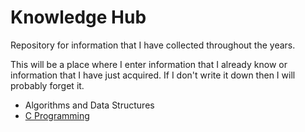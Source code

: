 # Knowledge Hub

Repository for information that I have collected throughout the years.

This will be a place where I enter information that I already know or information that I have just acquired.  If I don't write it down then I will probably forget it.

- Algorithms and Data Structures
- [C Programming](c-programming/README.md)

